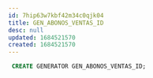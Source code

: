 ```yaml
---
id: 7hip63w7kbf42m34c0qjk04
title: GEN_ABONOS_VENTAS_ID
desc: null
updated: 1684521570
created: 1684521570
---
```



```sql
 CREATE GENERATOR GEN_ABONOS_VENTAS_ID;
```
